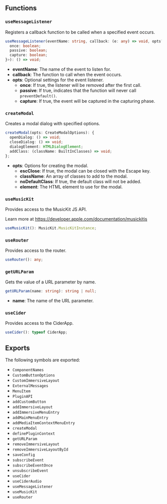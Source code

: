 ## Functions

### `useMessageListener`

Registers a callback function to be called when a specified event occurs.

```typescript
useMessageListener(eventName: string, callback: (e: any) => void, opts?: Partial<{
  once: boolean;
  passive: boolean;
  capture: boolean;
}>): () => void;
```

- **eventName**: The name of the event to listen for.
- **callback**: The function to call when the event occurs.
- **opts**: Optional settings for the event listener.
  - **once**: If true, the listener will be removed after the first call.
  - **passive**: If true, indicates that the function will never call `preventDefault()`.
  - **capture**: If true, the event will be captured in the capturing phase.

### `createModal`

Creates a modal dialog with specified options.

```typescript
createModal(opts: CreateModalOptions): {
  openDialog: () => void;
  closeDialog: () => void;
  dialogElement: HTMLDialogElement;
  addClass: (className: BuiltInClasses) => void;
};
```

- **opts**: Options for creating the modal.
  - **escClose**: If true, the modal can be closed with the Escape key.
  - **className**: An array of classes to add to the modal.
  - **noDefaultClass**: If true, the default class will not be added.
  - **element**: The HTML element to use for the modal.

### `useMusicKit`

Provides access to the MusicKit JS API.

Learn more at https://developer.apple.com/documentation/musickitjs

```typescript
useMusicKit(): MusicKit.MusicKitInstance;
```

### `useRouter`

Provides access to the router.

```typescript
useRouter(): any;
```

### `getURLParam`

Gets the value of a URL parameter by name.

```typescript
getURLParam(name: string): string | null;
```

- **name**: The name of the URL parameter.

### `useCider`

Provides access to the CiderApp.

```typescript
useCider(): typeof CiderApp;
```

## Exports

The following symbols are exported:

- `ComponentNames`
- `CustomButtonOptions`
- `CustomImmersiveLayout`
- `ExternalMessages`
- `MenuItem`
- `PluginAPI`
- `addCustomButton`
- `addImmersiveLayout`
- `addImmersiveMenuEntry`
- `addMainMenuEntry`
- `addMediaItemContextMenuEntry`
- `createModal`
- `definePluginContext`
- `getURLParam`
- `removeImmersiveLayout`
- `removeImmersiveLayoutById`
- `saveConfig`
- `subscribeEvent`
- `subscribeEventOnce`
- `unsubscribeEvent`
- `useCider`
- `useCiderAudio`
- `useMessageListener`
- `useMusicKit`
- `useRouter`

